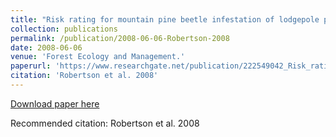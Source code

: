 ```yaml
---
title: "Risk rating for mountain pine beetle infestation of lodgepole pine forests over large areas with ordinal regression modelling."
collection: publications
permalink: /publication/2008-06-06-Robertson-2008
date: 2008-06-06
venue: 'Forest Ecology and Management.'
paperurl: 'https://www.researchgate.net/publication/222549042_Risk_rating_for_mountain_pine_beetle_infestation_of_lodgepole_pine_forests_over_large_areas_with_ordinal_regression_modelling'
citation: 'Robertson et al. 2008'
---
```


<a href='https://www.researchgate.net/publication/222549042_Risk_rating_for_mountain_pine_beetle_infestation_of_lodgepole_pine_forests_over_large_areas_with_ordinal_regression_modelling'>Download paper here</a>

Recommended citation: Robertson et al. 2008